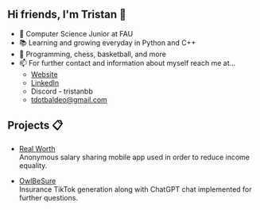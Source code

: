 ## Hi friends, I'm Tristan 👋
- 📏 Computer Science Junior at FAU
- 📚 Learning and growing everyday in Python and C++
- 💬 Programming, chess, basketball, and more
- 📫 For further contact and information about myself reach me at...
  - [Website](https://tristanbaldeo.github.io/)
  - [LinkedIn](https://www.linkedin.com/in/tristan-baldeo-48a004275/)
  - Discord - tristanbb
  - tdotbaldeo@gmail.com

## Projects 📋
- [Real Worth](https://github.com/akukerang/real-worth) <br/>
Anonymous salary sharing mobile app used in order to reduce income equality.

- [OwlBeSure](https://github.com/akukerang/OwlBeSure) <br/>
Insurance TikTok generation along with ChatGPT chat implemented for further questions.
